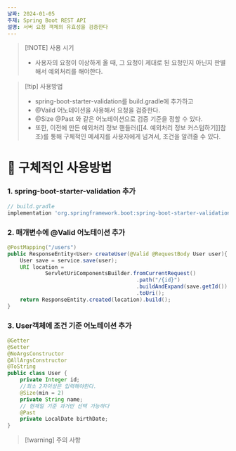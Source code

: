 ```yaml
---
날짜: 2024-01-05
주제: Spring Boot REST API
설명: 서버 요청 객체의 유효성을 검증한다
---
```

> [!NOTE] 사용 시기
>  - 사용자의 요청이 이상하게 올 때, 
>    그 요청이 제대로 된 요청인지 아닌지 판별해서 예외처리를 해야한다.


> [!tip] 사용방법
> - spring-boot-starter-validation를 build.gradle에 추가하고
> - @Vaild 어노테이션을 사용해서 요청을 검증한다.
> - @Size @Past 와 같은 어노테이션으로 검증 기준을 정할 수 있다.
> - 또한, 이전에 만든 예외처리 정보 핸들러([[4. 예외처리 정보 커스텀하기]]참조)를 통해 
>   구체적인 메세지를 사용자에게 넘겨서, 조건을 알려줄 수 있다.


# 🚀 구체적인 사용방법
### 1. spring-boot-starter-validation 추가
 ```gradle
 // build.gradle
 implementation 'org.springframework.boot:spring-boot-starter-validation'
 ```

### 2. 매개변수에 @Valid 어노테이션 추가
```java
@PostMapping("/users")  
public ResponseEntity<User> createUser(@Valid @RequestBody User user){  
    User save = service.save(user);  
    URI location =  
            ServletUriComponentsBuilder.fromCurrentRequest()  
                                         .path("/{id}")  
                                         .buildAndExpand(save.getId())  
                                         .toUri();  
    return ResponseEntity.created(location).build();  
}
```

### 3. User객체에 조건 기준 어노테이션 추가
```java
@Getter  
@Setter  
@NoArgsConstructor  
@AllArgsConstructor  
@ToString  
public class User {  
    private Integer id;  
    //최소 2자이상은 입력해야한다.
    @Size(min = 2)  
    private String name;  
    // 현재일 기준 과거만 선택 가능하다
    @Past  
    private LocalDate birthDate;  
}
```

> [!warning] 주의 사항

